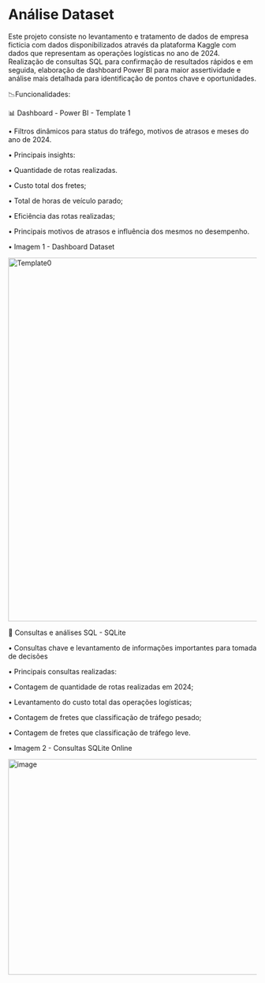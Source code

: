 # Análise Dataset
Este projeto consiste no levantamento e tratamento de dados de empresa ficticia com dados disponibilizados através da plataforma Kaggle com dados que representam as operações logísticas no ano de 2024. Realização de consultas SQL para confirmação de resultados rápidos e em seguida, elaboração de dashboard Power BI para maior assertividade e análise mais detalhada para identificação de pontos chave e oportunidades.

📉Funcionalidades:

📊 Dashboard - Power BI - Template 1

• Filtros dinâmicos para status do tráfego, motivos de atrasos e meses do ano de 2024.

• Principais insights:

• Quantidade de rotas realizadas.

• Custo total dos fretes;

• Total de horas de veículo parado;

• Eficiência das rotas realizadas;

• Principais motivos de atrasos e influência dos mesmos no desempenho.



• Imagem 1 - Dashboard Dataset


<img width="1308" height="737" alt="Template0" src="https://github.com/user-attachments/assets/0abe6922-b4c1-4f52-ab41-590d1bc1350f" />


🔑 Consultas e análises SQL - SQLite

• Consultas chave e levantamento de informações importantes para tomada de decisões

• Principais consultas realizadas:

• Contagem de quantidade de rotas realizadas em 2024;

• Levantamento do custo total das operações logísticas;

• Contagem de fretes que classificação de tráfego pesado;

• Contagem de fretes que classificação de tráfego leve.




• Imagem 2 - Consultas SQLite Online

<img width="1397" height="437" alt="image" src="https://github.com/user-attachments/assets/223bcf11-9dff-4410-8b62-52f63c1ed3f9" />


